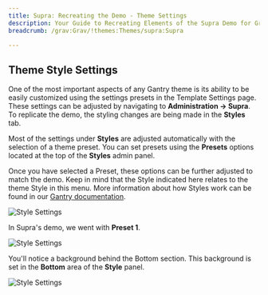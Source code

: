```yaml
---
title: Supra: Recreating the Demo - Theme Settings
description: Your Guide to Recreating Elements of the Supra Demo for Grav
breadcrumb: /grav:Grav/!themes:Themes/supra:Supra

---
```


Theme Style Settings
-----

One of the most important aspects of any Gantry theme is its ability to be easily customized using the settings presets in the Template Settings page. These settings can be adjusted by navigating to **Administration -> Supra**. To replicate the demo, the styling changes are being made in the **Styles** tab.

Most of the settings under **Styles** are adjusted automatically with the selection of a theme preset. You can set presets using the **Presets** options located at the top of the **Styles** admin panel.

Once you have selected a Preset, these options can be further adjusted to match the demo. Keep in mind that the Style indicated here relates to the theme Style in this menu. More information about how Styles work can be found in our [Gantry documentation](http://docs.gantry.org/gantry5/configure/styles).

![Style Settings](assets/style_1.jpeg)

In Supra's demo, we went with **Preset 1**. 


![Style Settings](assets/style_3.jpeg)

You'll notice a background behind the Bottom section. This background is set in the **Bottom** area of the **Style** panel.

![Style Settings](assets/style_2.jpeg)